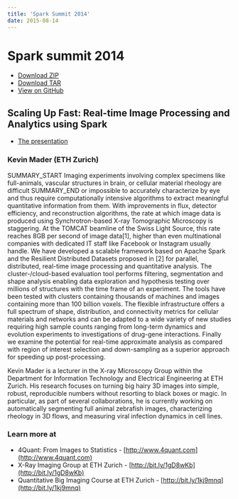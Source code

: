 ```yaml
---
title: 'Spark Summit 2014'
date: 2015-08-14
---
```

# Spark summit 2014

* [Download ZIP](https://github.com/4Quant/spark-summit-2014-presentation/zipball/master)
* [Download TAR](https://github.com/4Quant/spark-summit-2014-presentation/tarball/master)
* [View on GitHub](https://github.com/4Quant/spark-summit-2014-presentation)

## Scaling Up Fast: Real-time Image Processing and Analytics using Spark

* [The presentation](/slides/ssPresentation)

### Kevin Mader (ETH Zurich)

SUMMARY_START Imaging experiments involving complex specimens like full-animals, vascular structures in brain, or cellular material rheology are difficult SUMMARY_END or impossible to accurately characterize by eye and thus require computationally intensive algorithms to extract meaningful quantitative information from them. With improvements in flux, detector efficiency, and reconstruction algorithms, the rate at which image data is produced using Synchrotron-based X-ray Tomographic Microscopy is staggering. At the TOMCAT beamline of the Swiss Light Source, this rate reaches 8GB per second of image data[1], higher than even multinational companies with dedicated IT staff like Facebook or Instagram usually handle. We have developed a scalable framework based on Apache Spark and the Resilient Distributed Datasets proposed in [2] for parallel, distributed, real-time image processing and quantitative analysis. The cluster-/cloud-based evaluation tool performs filtering, segmentation and shape analysis enabling data exploration and hypothesis testing over millions of structures with the time frame of an experiment. The tools have been tested with clusters containing thousands of machines and images containing more than 100 billion voxels. The flexible infrastructure offers a full spectrum of shape, distribution, and connectivity metrics for cellular materials and networks and can be adapted to a wide variety of new studies requiring high sample counts ranging from long-term dynamics and evolution experiments to investigations of drug-gene interactions. Finally we examine the potential for real-time approximate analysis as compared with region of interest selection and down-sampling as a superior approach for speeding up post-processing.

Kevin Mader is a lecturer in the X-ray Microscopy Group within the Department for Information Technology and Electrical Engineering at ETH Zurich. His research focuses on turning big hairy 3D images into simple, robust, reproducible numbers without resorting to black boxes or magic. In particular, as part of several collaborations, he is currently working on automatically segmenting full animal zebrafish images, characterizing rheology in 3D flows, and measuring viral infection dynamics in cell lines.

### Learn more at

* 4Quant: From Images to Statistics - [http://www.4quant.com](http://www.4quant.com)
* X-Ray Imaging Group at ETH Zurich - [http://bit.ly/1gD8wKb](http://bit.ly/1gD8wKb)
* Quantitative Big Imaging Course at ETH Zurich - [http://bit.ly/1kj9mnq](http://bit.ly/1kj9mnq)
